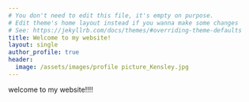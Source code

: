 ```yaml
---
# You don't need to edit this file, it's empty on purpose.
# Edit theme's home layout instead if you wanna make some changes
# See: https://jekyllrb.com/docs/themes/#overriding-theme-defaults
title: Welcome to my website!
layout: single
author_profile: true
header:
  image: /assets/images/profile picture_Kensley.jpg
---
```

welcome to my website!!!!
